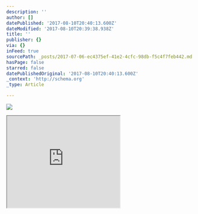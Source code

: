 ```yaml
---
description: ''
author: []
datePublished: '2017-08-10T20:40:13.600Z'
dateModified: '2017-08-10T20:39:38.938Z'
title: ''
publisher: {}
via: {}
inFeed: true
sourcePath: _posts/2017-07-06-ec4375ef-41e2-4cfc-98db-f5c4f7feb442.md
hasPage: false
starred: false
datePublishedOriginal: '2017-08-10T20:40:13.600Z'
_context: 'http://schema.org'
_type: Article

---
```

![](https://the-grid-user-content.s3-us-west-2.amazonaws.com/78a76ac4-c011-4aaa-af75-f33269174ac2.png)

<iframe src="https://the-grid.github.io/ed-userhtml/?g=eJzF0DFuwzAMBdA9p9CmzerSJbUzthfoHlAKLROWTYNia-T2kZ3a6NCMRTYBBP9_Yg2mE2wb26lO-eiczqSKUgUeXBS6KKS-ZfkarMl6TdjYiTMp8Xg0ggmUvvHNGgWJqI09-wRjb081DdF4lgtKY1-s6ZBiV-av5Z0l3PtK3TzPlfcEfi3MHAjS4CgkZIHNMo2xJDo4HQ71b2_Z34gVjS27Jxh3wCNk_kloIaBn7teQj7L1Wbbel8s-g71r_mJvf1puWuUEYUX_g3K5zUPivXj33QDj6-yH" height="244" style=""></iframe>